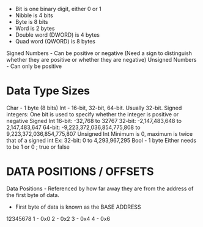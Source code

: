 
* Bit is one binary digit, either 0 or 1
* Nibble is 4 bits
* Byte is 8 bits
* Word is 2 bytes
* Double word (DWORD) is 4 bytes
* Quad word (QWORD) is 8 bytes

Signed Numbers - Can be positive or negative (Need a sign to distinguish whether they are positive or whether they are negative)
Unsigned Numbers - Can only be positive

# Data Type Sizes

Char - 1 byte (8 bits)
Int - 16-bit, 32-bit, 64-bit.
	Usually 32-bit.
	Signed integers: One bit is used to specify whether the integer is positive or negative
		Signed Int
			16-bit: -32,768 to 32767
			32-bit: -2,147,483,648 to 2,147,483,647
			64-bit: -9,223,372,036,854,775,808 to 9,223,372,036,854,775,807
		Unsigned Int
			Minimum is 0, maximum is twice that of a signed int
				Ex: 32-bit: 0 to 4,293,967,295
Bool - 1 byte
	Either needs to be 1 or 0 ; true or false

# DATA POSITIONS / OFFSETS

Data Positions - Referenced by how far away they are from the address of the first byte of data.
* First byte of data is known as the BASE ADDRESS

12345678
1 - 0x0
2 - 0x2
3 - 0x4
4 - 0x6
